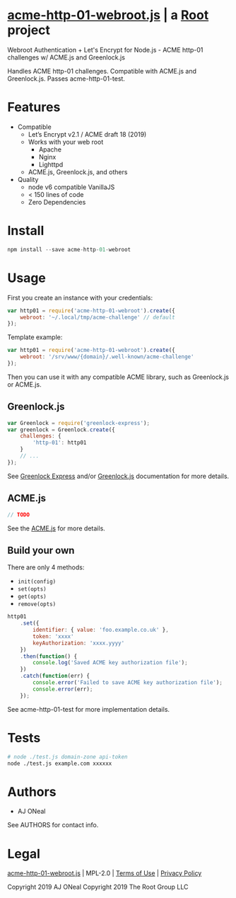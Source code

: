 # [acme-http-01-webroot.js](https://git.rootprojects.org/root/acme-http-01-webroot.js) | a [Root](https://rootprojects.org/) project

Webroot Authentication + Let's Encrypt for Node.js - ACME http-01 challenges w/ ACME.js and Greenlock.js

Handles ACME http-01 challenges. Compatible with ACME.js and Greenlock.js. Passes acme-http-01-test.

# Features

-   Compatible
    -   Let’s Encrypt v2.1 / ACME draft 18 (2019)
    -   Works with your web root
        -   Apache
        -   Nginx
        -   Lighttpd
    -   ACME.js, Greenlock.js, and others
-   Quality
    -   node v6 compatible VanillaJS
    -   < 150 lines of code
    -   Zero Dependencies

# Install

```js
npm install --save acme-http-01-webroot
```

# Usage

First you create an instance with your credentials:

```js
var http01 = require('acme-http-01-webroot').create({
	webroot: '~/.local/tmp/acme-challenge' // default
});
```

Template example:

```js
var http01 = require('acme-http-01-webroot').create({
	webroot: '/srv/www/{domain}/.well-known/acme-challenge'
});
```

Then you can use it with any compatible ACME library, such as Greenlock.js or ACME.js.

## Greenlock.js

```js
var Greenlock = require('greenlock-express');
var greenlock = Greenlock.create({
	challenges: {
		'http-01': http01
	}
	// ...
});
```

See [Greenlock Express](https://git.rootprojects.org/root/greenlock-express.js) and/or [Greenlock.js](https://git.rootprojects.org/root/greenlock.js) documentation for more details.

## ACME.js

```js
// TODO
```

See the [ACME.js](https://git.rootprojects.org/root/acme-v2.js) for more details.

## Build your own

There are only 4 methods:

-   `init(config)`
-   `set(opts)`
-   `get(opts)`
-   `remove(opts)`

```js
http01
	.set({
		identifier: { value: 'foo.example.co.uk' },
		token: 'xxxx'
		keyAuthorization: 'xxxx.yyyy'
	})
	.then(function() {
		console.log('Saved ACME key authorization file');
	})
	.catch(function(err) {
		console.error('Failed to save ACME key authorization file');
		console.error(err);
	});
```

See acme-http-01-test for more implementation details.

# Tests

```bash
# node ./test.js domain-zone api-token
node ./test.js example.com xxxxxx
```

# Authors

-   AJ ONeal

See AUTHORS for contact info.

# Legal

[acme-http-01-webroot.js](https://git.coolaj86.com/coolaj86/acme-http-01-webroot.js) | MPL-2.0 | [Terms of Use](https://therootcompany.com/legal/#terms) | [Privacy Policy](https://therootcompany.com/legal/#privacy)

Copyright 2019 AJ ONeal
Copyright 2019 The Root Group LLC
